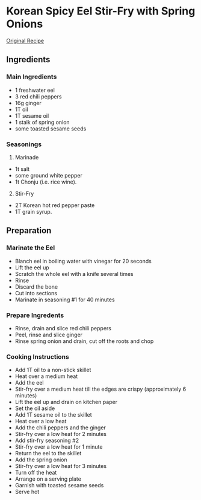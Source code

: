 # Korean Spicy Eel Stir-Fry with Spring Onions

[Original Recipe](http://www.cooking-korean.com/korean-recipe/en/fish/spicy_eel_with_spring_onions.html)

## Ingredients

### Main Ingredients

* 1 freshwater eel
* 3 red chili peppers
* 16g ginger
* 1T oil
* 1T sesame oil
* 1 stalk of spring onion
* some toasted sesame seeds

### Seasonings

1. Marinade
  * 1t salt
  * some ground white pepper
  * 1t Chonju (i.e. rice wine).
2. Stir-Fry
  * 2T Korean hot red pepper paste
  * 1T grain syrup.

## Preparation

### Marinate the Eel

* Blanch eel in boiling water with vinegar for 20 seconds
* Lift the eel up
* Scratch the whole eel with a knife several times
* Rinse
* Discard the bone
* Cut into sections
* Marinate in seasoning #1 for 40 minutes

### Prepare Ingredents

* Rinse, drain and slice red chili peppers
* Peel, rinse and slice ginger
* Rinse spring onion and drain, cut off the roots and chop

### Cooking Instructions

* Add 1T oil to a non-stick skillet
* Heat over a medium heat
* Add the eel
* Stir-fry over a medium heat till the edges are crispy (approximately 6 minutes)
* Lift the eel up and drain on kitchen paper
* Set the oil aside
* Add 1T sesame oil to the skillet
* Heat over a low heat
* Add the chili peppers and the ginger
* Stir-fry over a low heat for 2 minutes
* Add stir-fry seasoning #2
* Stir-fry over a low heat for 1 minute
* Return the eel to the skillet
* Add the spring onion
* Stir-fry over a low heat for 3 minutes
* Turn off the heat
* Arrange on a serving plate
* Garnish with toasted sesame seeds
* Serve hot
